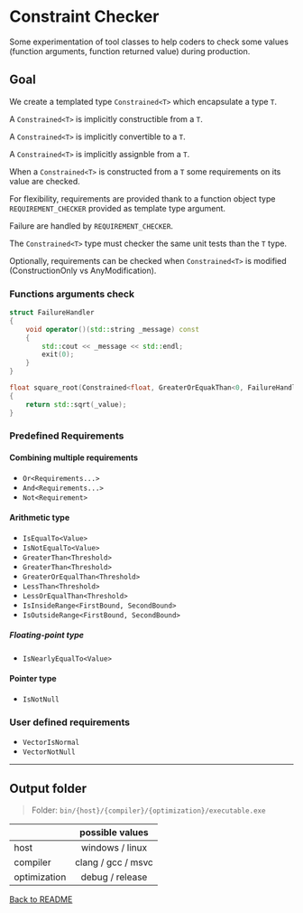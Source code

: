 # Constraint Checker

Some experimentation of tool classes to help coders to check some values (function arguments, function returned value) during production.

## Goal

We create a templated type `Constrained<T>` which encapsulate a type `T`.

A `Constrained<T>` is implicitly constructible from a `T`.

A `Constrained<T>` is implicitly convertible to a `T`.

A `Constrained<T>` is implicitly assignble from a `T`.

When a `Constrained<T>` is constructed from a `T` some requirements on its value are checked.

For flexibility, requirements are provided thank to a function object type `REQUIREMENT_CHECKER` provided as template type argument.

Failure are handled by `REQUIREMENT_CHECKER`.

The `Constrained<T>` type must checker the same unit tests than the `T` type.

Optionally, requirements can be checked when `Constrained<T>` is modified (ConstructionOnly vs AnyModification).

### Functions arguments check

```cpp
struct FailureHandler
{
    void operator()(std::string _message) const
    {
        std::cout << _message << std::endl;
        exit(0);
    }
}

float square_root(Constrained<float, GreaterOrEquakThan<0, FailureHandler<WorkdAround>, ConstructionOnly>> _value)
{
    return std::sqrt(_value);
}
```

### Predefined Requirements

#### Combining multiple requirements

- `Or<Requirements...>`
- `And<Requirements...>`
- `Not<Requirement>`

#### Arithmetic type

- `IsEqualTo<Value>`
- `IsNotEqualTo<Value>`
- `GreaterThan<Threshold>`
- `GreaterThan<Threshold>`
- `GreaterOrEqualThan<Threshold>`
- `LessThan<Threshold>`
- `LessOrEqualThan<Threshold>`
- `IsInsideRange<FirstBound, SecondBound>`
- `IsOutsideRange<FirstBound, SecondBound>`

##### Floating-point type

- `IsNearlyEqualTo<Value>`

#### Pointer type

- `IsNotNull`

### User defined requirements

- `VectorIsNormal`
- `VectorNotNull`

---

## Output folder

> Folder: `bin/{host}/{compiler}/{optimization}/executable.exe`

|              |  possible values   |
|--------------|:------------------:|
| host         | windows / linux    |
| compiler     | clang / gcc / msvc |
| optimization | debug / release    |

[Back to README](../../README.md)